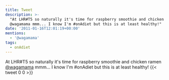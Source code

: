 ```yaml
---
title: Tweet
description: >-
  "At LHR#T5 so naturally it's time for raspberry smoothie and chicken ramen
  @wagamama mmm... I know I'm #onAdiet but this is at least healthy!"
date: '2011-01-16T12:01:19+00:00'
mentions:
  - '@wagamama'
tags:
  - onAdiet
---
```

At LHR#T5 so naturally it's time for raspberry smoothie and chicken ramen [@wagamama](https://twitter.com/@wagamama) mmm... I know I'm #onAdiet but this is at least healthy!
      {{< tweet 0 0 >}}
    

